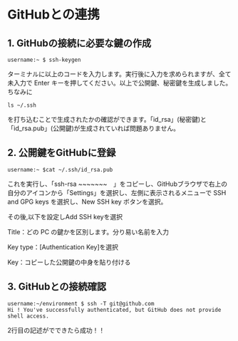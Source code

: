 # GitHubとの連携

## 1. GitHubの接続に必要な鍵の作成
```
username:~ $ ssh-keygen
```

 ターミナルに以上のコードを入力します。実行後に入力を求められますが、全て未入力で Enter キーを押してください。以上で公開鍵、秘密鍵を生成しました。
ちなみに
```
ls ~/.ssh
```
を打ち込むことで生成されたかの確認ができます。「id_rsa」(秘密鍵)と「id_rsa.pub」(公開鍵)が生成されていれば問題ありません。

## 2. 公開鍵をGitHubに登録
```
username:~ $cat ~/.ssh/id_rsa.pub
```
これを実行し、「ssh-rsa ~~~~~~~　」をコピーし、GitHubブラウザで右上の自分のアイコンから「Settings」を選択し、左側に表示されるメニューで SSH and GPG keys を選択し、New SSH key ボタンを選択。

その後,以下を設定しAdd SSH keyを選択

Title：どの PC の鍵かを区別します。分り易い名前を入力

Key type：[Authentication Key]を選択

Key：コピーした公開鍵の中身を貼り付ける

## 3. GitHubとの接続確認
```
username:~/environment $ ssh -T git@github.com
Hi ! You've successfully authenticated, but GitHub does not provide shell access.
```
2行目の記述がでできたら成功！！
